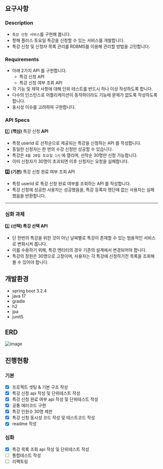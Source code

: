 ## 요구사항
### Description

- `특강 신청 서비스`를 구현해 봅니다.
- 항해 플러스 토요일 특강을 신청할 수 있는 서비스를 개발합니다.
- 특강 신청 및 신청자 목록 관리를 RDBMS를 이용해 관리할 방법을 고민합니다.

### Requirements

- 아래 2가지 API 를 구현합니다.
    - 특강 신청 API
    - 특강 신청 여부 조회 API
- 각 기능 및 제약 사항에 대해 단위 테스트를 반드시 하나 이상 작성하도록 합니다.
- 다수의 인스턴스로 어플리케이션이 동작하더라도 기능에 문제가 없도록 작성하도록 합니다.
- 동시성 이슈를 고려하여 구현합니다.

### API Specs

1️⃣ **(핵심)** 특강 신청 **API**

- 특정 userId 로 선착순으로 제공되는 특강을 신청하는 API 를 작성합니다.
- 동일한 신청자는 한 번의 수강 신청만 성공할 수 있습니다.
- 특강은 `4월 20일 토요일 1시` 에 열리며, 선착순 30명만 신청 가능합니다.
- 이미 신청자가 30명이 초과되면 이후 신청자는 요청을 실패합니다.

**2️⃣ (기본)** 특강 신청 완료 여부 조회 API

- 특정 userId 로 특강 신청 완료 여부를 조회하는 API 를 작성합니다.
- 특강 신청에 성공한 사용자는 성공했음을, 특강 등록자 명단에 없는 사용자는 실패했음을 반환합니다.

---

### 심화 과제

3️⃣ **(선택) 특강 선택 API**

- 단 한번의 특강을 위한 것이 아닌 날짜별로 특강이 존재할 수 있는 범용적인 서비스로 변화시켜 봅니다.
- 이를 수용하기 위해, 특강 엔티티의 경우 기존의 설계에서 변경되어야 합니다.
- 특강의 정원은 30명으로 고정이며, 사용자는 각 특강에 신청하기전 목록을 조회해볼 수 있어야 합니다.

## 개발환경
- spring boot 3.2.4
- java 17
- gradle
- h2
- jpa
- junit5

## ERD
![image](https://github.com/rlatmd0829/TDD-lecture-enrollment/assets/70622731/1e820b3f-ce5e-46d2-b083-7c5744248442)

## 진행현황

### 기본
- [x]  프로젝트 셋팅 & 기본 구조 작성
- [x]  특강 신청 api 작성 및 단위테스트 작성
- [x]  특강 신청 완료 여부 api 작성 및 단위테스트 작성
- [x]  공통 에러코드 구현
- [x]  특강 인원수 30명 제한
- [x]  특강 신청 동시성 코드 작성 및 테스트코드 작성
- [x]  readme 작성

### 심화
- [x]  특강 목록 조회 api 작성 및 단위테스트 작성
- [ ]  통합테스트 작성
- [ ]  리팩토링
